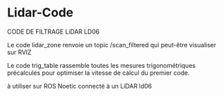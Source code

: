 # Lidar-Code

CODE DE FILTRAGE LiDAR LD06

Le code lidar_zone renvoie un topic /scan_filtered qui peut-être visualiser sur RVIZ

Le code trig_table rassemble toutes les mesures trigonométriques précalculés pour optimiser la vitesse de calcul du premier code.

à utiliser sur ROS Noetic connecté à un LiDAR ld06
